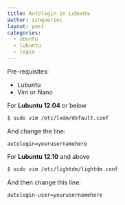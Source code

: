 ```yaml
---
title: Autologin in Lubuntu
author: singuerinc
layout: post
categories:
  - ubuntu
  - lubuntu
  - login
---
```

Pre-requisites:

  - Lubuntu
  - Vim or Nano

For **Lubuntu 12.04** or below
```bash
$ sudo vim /etc/lxdm/default.conf
```

And change the line:

`autologin=yourusernamehere`

For **Lubuntu 12.10** and above
```bash
$ sudo vim /etc/lightdm/lightdm.conf
```

And then change this line:

```bash
autologin-user=yourusernamehere
```